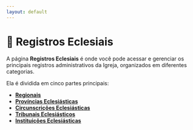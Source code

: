 ```yaml
---
layout: default
---
```


# 📌 Registros Eclesiais

A página **Registros Eclesiais** é onde você pode acessar e gerenciar os principais registros administrativos da Igreja, organizados em diferentes categorias.

Ela é dividida em cinco partes principais:

- [**Regionais**](/5.%20Registros%20Eclesiais/5.1%20regionais/index.html)  
- [**Províncias Eclesiásticas**](/5.%20Registros%20Eclesiais/5.2%20provincias-eclesiasticas/index.html)  
- [**Circunscrições Eclesiásticas**](/5.%20Registros%20Eclesiais/5.3%20circrunscricoes-eclesiasticas/index.html)  
- [**Tribunais Eclesiásticos**](/5.%20Registros%20Eclesiais/5.4%20tribunais-eclesiasticos/index.html)  
- [**Instituições Eclesiásticas**](/5.%20Registros%20Eclesiais/5.5%20instituicoes-eclesiasticas/index.html)